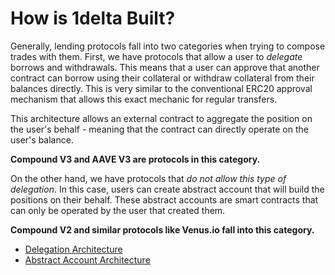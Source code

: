 # How is 1delta Built?

Generally, lending protocols fall into two categories when trying to compose trades with them. First, we have protocols that allow a user to *delegate* borrows and withdrawals. This means that a user can approve that another contract can borrow using their collateral or withdraw collateral from their balances directly. This is very similar to the conventional ERC20 approval mechanism that allows this exact mechanic for regular transfers.

This architecture allows an external contract to aggregate the position on the user's behalf - meaning that the contract can directly operate on the user's balance.

**Compound V3 and AAVE V3 are protocols in this category.**

On the other hand, we have protocols that *do not allow this type of delegation*. In this case, users can create abstract account that will build the positions on their behalf. These abstract accounts are smart contracts that can only be operated by the user that created them.

**Compound V2 and similar protocols like Venus.io fall into this category.**


* [Delegation Architecture](delegation.md)
* [Abstract Account Architecture](abstract-accounts.md)



